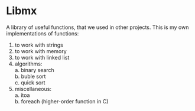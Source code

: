 <h1>Libmx</h1>
<p styles="color: blue;">A library of useful functions, that we used in other projects. This is my own implementations of functions:</p>

1) to work with strings
2) to work with memory
3) to work with linked list
4) <bold>algorithms</bold>: 
     <br />a. binary search
     <br />b. buble sort
     <br />c. quick sort
5) miscellaneous:
     <br />a. itoa
     <br />b. foreach (higher-order function in C) 
